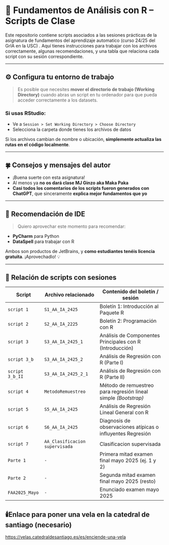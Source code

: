 # 📘 Fundamentos de Análisis con R – Scripts de Clase

Este repositorio contiene scripts asociados a las sesiones prácticas de la asignatura de fundamentos del aprendizaje automatico (curso 24/25 del GrIA en la USC) . Aquí tienes instrucciones para trabajar con los archivos correctamente, algunas recomendaciones, y una tabla que relaciona cada script con su sesión correspondiente.

---

## ⚙️ Configura tu entorno de trabajo

> Es posible que necesites **mover el directorio de trabajo (Working Directory)** cuando abras un script en tu ordenador para que pueda acceder correctamente a los datasets.

### Si usas RStudio:
- Ve a `Session > Set Working Directory > Choose Directory`
- Selecciona la carpeta donde tienes los archivos de datos

Si los archivos cambian de nombre o ubicación, **simplemente actualiza las rutas en el código localmente**.

---

## 🍀 Consejos y mensajes del autor

- ¡Buena suerte con esta asignatura!
- Al menos ya **no os dará clase MJ Ginzo aka Maka Paka** 
- **Casi todos los comentarios de los scripts fueron generados con ChatGPT**, que sinceramente **explica mejor fundamentos que yo**

---

## 🚀 Recomendación de IDE

> Quiero aprovechar este momento para recomendar:

- **PyCharm** para Python
- **DataSpell** para trabajar con R

Ambos son productos de JetBrains, y **como estudiantes tenéis licencia gratuita**. ¡Aprovechadlo! 💡

---

## 📂 Relación de scripts con sesiones

| Script         | Archivo relacionado             | Contenido del boletín / sesión                                                                 |
|----------------|----------------------------------|-----------------------------------------------------------------------------------------------|
| `script 1`     | `S1_AA_IA_2425`                  | Boletín 1: Introducción al Paquete R                                                          |
| `script 2`     | `S2_AA_IA_2225`                  | Boletín 2: Programación con R                                                                 |
| `script 3`     | `S3_AA_IA_2425_1`                | Análisis de Componentes Principales con R (Introducción)                                     |
| `script 3_b`   | `S3_AA_IA_2425_2`                | Análisis de Regresión con R (Parte I)                                                         |
| `script 3_b_II`| `S3_AA_IA_2425_2_1`              | Análisis de Regresión con R (Parte II)                                                        |
| `script 4`     | `MetodoRemuestreo`               | Método de remuestreo para regresión lineal simple *(Bootstrap)*                              |
| `script 5`     | `S5_AA_IA_2425`                  | Análisis de Regresión Lineal General con R                                                   |
| `script 6`     | `S6_AA_IA_2425`                  | Diagnosis  de  observaciones  atípicas  o  inﬂuyentes Regresión                               |
| `script 7`     | `AA_Clasificacion supervisada`                  | Clasificacion supervisada                       |
| `Parte 1 `     | `-`                  | Primera mitad examen final mayo 2025 (ej. 1 y 2)           |
| `Parte 2 `     | `-`                  | Segunda mitad examen final mayo 2025  (resto)            |
| `FAA2025_Mayo`     | `-`                  | Enunciado examen mayo 2025            |

## 🕯️Enlace para poner una vela en la catedral de santiago (necesario)
https://velas.catedraldesantiago.es/es/enciende-una-vela



